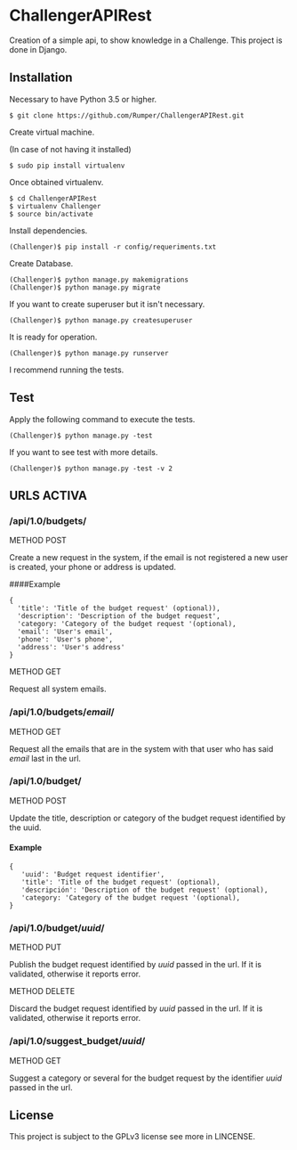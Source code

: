 # ChallengerAPIRest

Creation of a simple api, to show knowledge in a Challenge. This project is done in Django.

## Installation

Necessary to have Python 3.5 or higher.

    $ git clone https://github.com/Rumper/ChallengerAPIRest.git

Create virtual machine.

(In case of not having it installed)

    $ sudo pip install virtualenv

Once obtained virtualenv.

    $ cd ChallengerAPIRest
    $ virtualenv Challenger
    $ source bin/activate

Install dependencies.

    (Challenger)$ pip install -r config/requeriments.txt

Create Database.

    (Challenger)$ python manage.py makemigrations
    (Challenger)$ python manage.py migrate

If you want to create superuser but it isn't necessary.

    (Challenger)$ python manage.py createsuperuser

It is ready for operation.

    (Challenger)$ python manage.py runserver

I recommend running the tests.

## Test

Apply the following command to execute the tests.

    (Challenger)$ python manage.py -test

If you want to see test with more details.

    (Challenger)$ python manage.py -test -v 2


## URLS ACTIVA

### /api/1.0/budgets/

METHOD POST

Create a new request in the system, if the email is not registered a new user is created,
your phone or address is updated.

####Example


    {
      'title': 'Title of the budget request' (optional)),
      'description': 'Description of the budget request',
      'category: 'Category of the budget request '(optional),
      'email': 'User's email',
      'phone': 'User's phone',
      'address': 'User's address'
    }

METHOD GET

Request all system emails.

### /api/1.0/budgets/_email_/

METHOD GET

Request all the emails that are in the system with that user who has said _email_ last in the url.

### /api/1.0/budget/

METHOD POST

Update the title, description or category of the budget request identified by the uuid.

#### Example

    {
       'uuid': 'Budget request identifier',
       'title': 'Title of the budget request' (optional),
       'descripción': 'Description of the budget request' (optional),
       'category: 'Category of the budget request '(optional),
    }


### /api/1.0/budget/_uuid_/

METHOD PUT

Publish the budget request identified by _uuid_ passed in the url. If it is validated, otherwise it reports error.

METHOD DELETE

Discard the budget request identified by _uuid_ passed in the url. If it is validated, otherwise it reports error.

### /api/1.0/suggest_budget/_uuid_/

METHOD GET

Suggest a category or several for the budget request by the identifier _uuid_ passed in the url.

## License

This project is subject to the GPLv3 license see more in LINCENSE.
